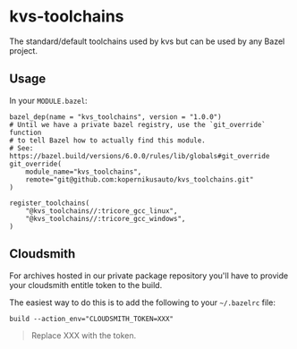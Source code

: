 # kvs-toolchains

The standard/default toolchains used by kvs but can be used by any Bazel project.

## Usage

In your `MODULE.bazel`:

```starlark
bazel_dep(name = "kvs_toolchains", version = "1.0.0")
# Until we have a private bazel registry, use the `git_override` function
# to tell Bazel how to actually find this module.
# See: https://bazel.build/versions/6.0.0/rules/lib/globals#git_override
git_override(
    module_name="kvs_toolchains", 
    remote="git@github.com:kopernikusauto/kvs_toolchains.git"
)

register_toolchains(
    "@kvs_toolchains//:tricore_gcc_linux",
    "@kvs_toolchains//:tricore_gcc_windows",
)
```

## Cloudsmith

For archives hosted in our private package repository you'll have to provide your cloudsmith entitle token to the build.

The easiest way to do this is to add the following to your `~/.bazelrc` file:

```
build --action_env="CLOUDSMITH_TOKEN=XXX"
```

> Replace XXX with the token.
